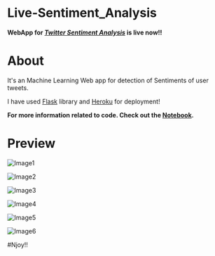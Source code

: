 # Live-Sentiment_Analysis

**WebApp for *[Twitter Sentiment Analysis](http://ml-sentiment-analyzer.herokuapp.com/)* is live now!!**

# About

It's an Machine Learning Web app for detection of Sentiments of user tweets.

I have used [Flask]() library and [Heroku]() for deployment!

**For more information related to code. Check out the [Notebook](https://github.com/Anuragtsl/Live-Sentiment_Analysis/blob/main/Twitter%20Sentiment%20Analysis.ipynb).**

# Preview

![Image1]()

![Image2]()

![Image3]()

![Image4]()

![Image5]()

![Image6]()




#Njoy!!

